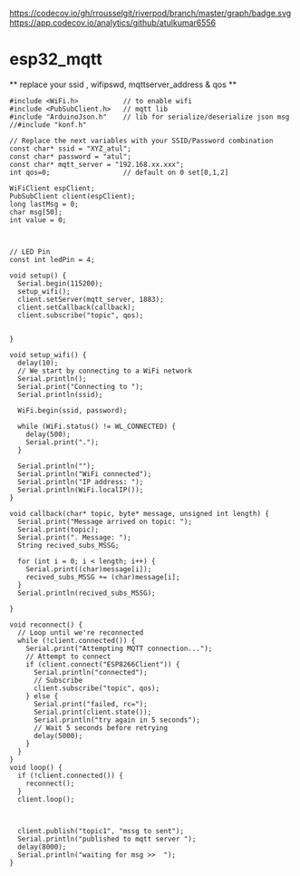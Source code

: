 https://codecov.io/gh/rrousselgit/riverpod/branch/master/graph/badge.svg https://app.codecov.io/analytics/github/atulkumar6556

# esp32_mqtt




** replace your ssid , wifipswd, mqttserver_address & qos 
** 

      
    #include <WiFi.h>           // to enable wifi
    #include <PubSubClient.h>   // mqtt lib
    #include "ArduinoJson.h"    // lib for serialize/deserialize json msg
    //#include "konf.h"
    
    // Replace the next variables with your SSID/Password combination
    const char* ssid = "XYZ_atul";
    const char* password = "atul";
    const char* mqtt_server = "192.168.xx.xxx";
    int qos=0;                  // default on 0 set[0,1,2]
    
    WiFiClient espClient;
    PubSubClient client(espClient);
    long lastMsg = 0;
    char msg[50];
    int value = 0;
    
    
    
    // LED Pin
    const int ledPin = 4;
    
    void setup() {
      Serial.begin(115200);
      setup_wifi();
      client.setServer(mqtt_server, 1883);
      client.setCallback(callback);
      client.subscribe("topic", qos);
    
    
    }
    
    void setup_wifi() {
      delay(10);
      // We start by connecting to a WiFi network
      Serial.println();
      Serial.print("Connecting to ");
      Serial.println(ssid);
    
      WiFi.begin(ssid, password);
    
      while (WiFi.status() != WL_CONNECTED) {
        delay(500);
        Serial.print(".");
      }
    
      Serial.println("");
      Serial.println("WiFi connected");
      Serial.println("IP address: ");
      Serial.println(WiFi.localIP());
    }
    
    void callback(char* topic, byte* message, unsigned int length) {
      Serial.print("Message arrived on topic: ");
      Serial.print(topic);
      Serial.print(". Message: ");
      String recived_subs_MSSG;
    
      for (int i = 0; i < length; i++) {
        Serial.print((char)message[i]);
        recived_subs_MSSG += (char)message[i];
      }
      Serial.println(recived_subs_MSSG);
    
    }
    
    void reconnect() {
      // Loop until we're reconnected
      while (!client.connected()) {
        Serial.print("Attempting MQTT connection...");
        // Attempt to connect
        if (client.connect("ESP8266Client")) {
          Serial.println("connected");
          // Subscribe
          client.subscribe("topic", qos);
        } else {
          Serial.print("failed, rc=");
          Serial.print(client.state());
          Serial.println("try again in 5 seconds");
          // Wait 5 seconds before retrying
          delay(5000);
        }
      }
    }
    void loop() {
      if (!client.connected()) {
        reconnect();
      }
      client.loop();
      
      
    
      client.publish("topic1", "mssg to sent");
      Serial.println("published to mqtt server ");
      delay(8000);
      Serial.println("waiting for msg >>  ");
    }
    
    
